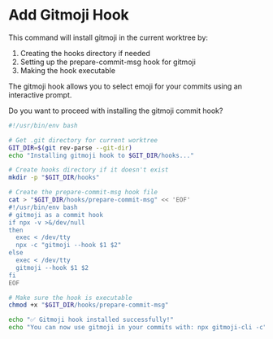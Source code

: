 # Add Gitmoji Hook

This command will install gitmoji in the current worktree by:
1. Creating the hooks directory if needed
2. Setting up the prepare-commit-msg hook for gitmoji
3. Making the hook executable

The gitmoji hook allows you to select emoji for your commits using an interactive prompt.

Do you want to proceed with installing the gitmoji commit hook?

```bash
#!/usr/bin/env bash

# Get .git directory for current worktree
GIT_DIR=$(git rev-parse --git-dir)
echo "Installing gitmoji hook to $GIT_DIR/hooks..."

# Create hooks directory if it doesn't exist
mkdir -p "$GIT_DIR/hooks"

# Create the prepare-commit-msg hook file
cat > "$GIT_DIR/hooks/prepare-commit-msg" << 'EOF'
#!/usr/bin/env bash
# gitmoji as a commit hook
if npx -v >&/dev/null
then
  exec < /dev/tty
  npx -c "gitmoji --hook $1 $2"
else
  exec < /dev/tty
  gitmoji --hook $1 $2
fi
EOF

# Make sure the hook is executable
chmod +x "$GIT_DIR/hooks/prepare-commit-msg"

echo "✅ Gitmoji hook installed successfully!"
echo "You can now use gitmoji in your commits with: npx gitmoji-cli -c"
```